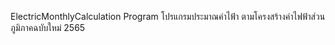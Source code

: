 ElectricMonthlyCalculation Program
โปรแกรมประมาณค่าไฟ้า ตามโครงสร้างค่าไฟฟ้าส่วนภูมิภาคฉบับใหม่ 2565
